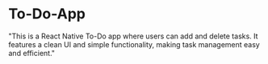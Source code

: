 # To-Do-App
"This is a React Native To-Do app where users can add and delete tasks. It features a clean UI and simple functionality, making task management easy and efficient."
